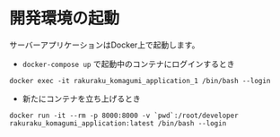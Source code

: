 # 開発環境の起動
サーバーアプリケーションはDocker上で起動します。

* `docker-compose up` で起動中のコンテナにログインするとき
```
docker exec -it rakuraku_komagumi_application_1 /bin/bash --login
```

* 新たにコンテナを立ち上げるとき
```
docker run -it --rm -p 8000:8000 -v `pwd`:/root/developer rakuraku_komagumi_application:latest /bin/bash --login
```
